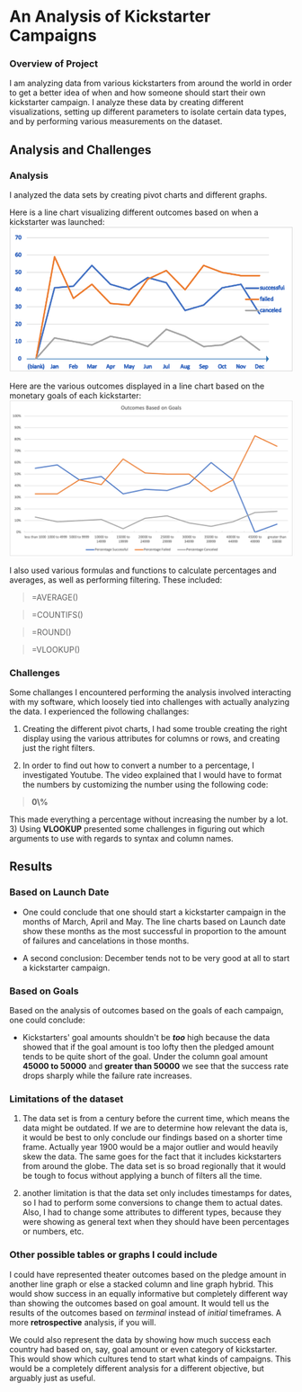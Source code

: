 # An Analysis of Kickstarter Campaigns

### Overview of Project

I am analyzing data from various kickstarters from around the world in order to get a better idea 
of when and how someone should start their own kickstarter campaign. I analyze these data by creating different
visualizations, setting up different parameters to isolate certain data types, and by performing
various measurements on the dataset.

## Analysis and Challenges

### Analysis

I analyzed the data sets by creating pivot charts and different graphs.

Here is a line chart visualizing different outcomes based on when a kickstarter was launched:
![Theater_Outcomes_vs_Launch](https://github.com/Kyle2Miles93/Kickstarter_Analysis/blob/main/Theater_Outcomes_vs_Launch.png)

Here are the various outcomes displayed in a line chart based on the monetary goals of each kickstarter:
![Outcomes_vs_Goals](https://github.com/Kyle2Miles93/Kickstarter_Analysis/blob/main/Outcomes_vs_Goals.png)

I also used various formulas and functions to calculate percentages and averages, as well as performing filtering.
These included:

> =AVERAGE()

> =COUNTIFS()

> =ROUND()

> =VLOOKUP()

### Challenges 

Some challanges I encountered performing the analysis involved interacting with my software, which
loosely tied into challenges with actually analyzing the data. I experienced the following challanges:

1) Creating the different pivot charts, I had some trouble creating the right display using
the various attributes for columns or rows, and creating just the right filters.

2) In order to find out how to convert a number to a percentage, I investigated Youtube. The video explained that I would
have to format the numbers by customizing the number using the following code: 
> **0\\\%**

This made everything a percentage without increasing the number by a lot.
3) Using **VLOOKUP** presented some challenges in figuring out which arguments to use with
regards to syntax and column names.

## Results

### Based on Launch Date

- One could conclude that one should start a kickstarter campaign in the months of March, April and May. The line charts
based on Launch date show these months as the most successful in proportion to the amount of failures and cancelations
in those months.

- A second conclusion: December tends not to be very good at all to start a kickstarter campaign.

### Based on Goals

Based on the analysis of outcomes based on the goals of each campaign, one could conclude:

- Kickstarters' goal amounts shouldn't be ***too*** high because the data showed
that if the goal amount is too lofty then the pledged amount tends to be quite short of the goal.
Under the column goal amount **45000 to 50000** and **greater than 50000** we see that the success rate drops sharply
while the failure rate increases.

### Limitations of the dataset

1) The data set is from a century before the current time, which means the data might be outdated.
If we are to determine how relevant the data is, it would be best to only conclude our findings based on a shorter time frame. Actually year 1900
would be a major outlier and would heavily skew the data. The same goes for the fact that it includes kickstarters from around the globe. The data set is so broad 
regionally that it would be tough to focus without applying a bunch of filters all the time.

2) another limitation is that the data set only includes timestamps for dates, so I had to perform some conversions to change them to
actual dates. Also, I had to change some attributes to different types, because they were showing as general text when they should
have been percentages or numbers, etc.

### Other possible tables or graphs I could include

I could have represented theater outcomes based on the pledge amount in another line graph
or else a stacked column and line graph hybrid. This would show success in an equally informative 
but completely different way than showing the outcomes based on goal amount. It would tell us the results of the
outcomes based on *terminal* instead of *initial* timeframes. A more **retrospective** analysis, if you will.

We could also represent the data by showing how much success each country had based on, say,
goal amount or even category of kickstarter. This would show which cultures tend to start what kinds of campaigns.
This would be a completely different analysis for a different objective, but arguably just as useful.



